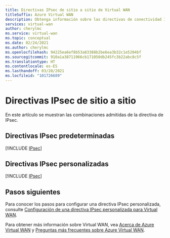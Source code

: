 ```yaml
---
title: Directivas IPsec de sitio a sitio de Virtual WAN
titleSuffix: Azure Virtual WAN
description: Obtenga información sobre las directivas de conectividad IPsec de Azure Virtual WAN, incluidas las directivas predeterminadas de iniciador y respondedor y las combinaciones de directivas personalizadas.
services: virtual-wan
author: cherylmc
ms.service: virtual-wan
ms.topic: conceptual
ms.date: 02/24/2021
ms.author: cherylmc
ms.openlocfilehash: 94225ea6ef8b53a83388b2be6ea3b32c1e5204bf
ms.sourcegitcommit: 910a1a38711966cb171050db245fc3b22abc8c5f
ms.translationtype: HT
ms.contentlocale: es-ES
ms.lasthandoff: 03/20/2021
ms.locfileid: "101726689"
---
```

# <a name="site-to-site-ipsec-policies"></a>Directivas IPsec de sitio a sitio

En este artículo se muestran las combinaciones admitidas de la directiva de IPsec.

## <a name="default-ipsec-policies"></a>Directivas IPsec predeterminadas

[!INCLUDE [IPsec](../../includes/virtual-wan-ipsec-include.md)]

## <a name="custom-ipsec-policies"></a>Directivas IPsec personalizadas

[!INCLUDE [IPsec](../../includes/virtual-wan-ipsec-custom-include.md)]

## <a name="next-steps"></a>Pasos siguientes

Para conocer los pasos para configurar una directiva IPsec personalizada, consulte [Configuración de una directiva IPsec personalizada para Virtual WAN](virtual-wan-custom-ipsec-portal.md).

Para obtener más información sobre Virtual WAN, vea [Acerca de Azure Virtual WAN](virtual-wan-about.md) y [Preguntas más frecuentes sobre Azure Virtual WAN](virtual-wan-faq.md).
